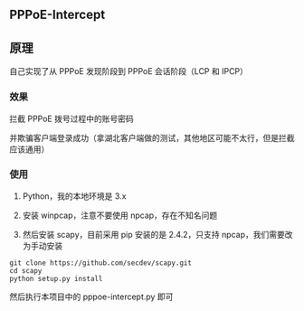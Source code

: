 ## PPPoE-Intercept

## 原理

自己实现了从 PPPoE 发现阶段到 PPPoE 会话阶段（LCP 和 IPCP）

### 效果

拦截 PPPoE 拨号过程中的账号密码

并欺骗客户端登录成功（拿湖北客户端做的测试，其他地区可能不太行，但是拦截应该通用）

### 使用

1. Python，我的本地环境是 3.x

2. 安装 winpcap，注意不要使用 npcap，存在不知名问题

3. 然后安装 scapy，目前采用 pip 安装的是 2.4.2，只支持 npcap，我们需要改为手动安装

```
git clone https://github.com/secdev/scapy.git
cd scapy
python setup.py install
```

然后执行本项目中的 pppoe-intercept.py 即可